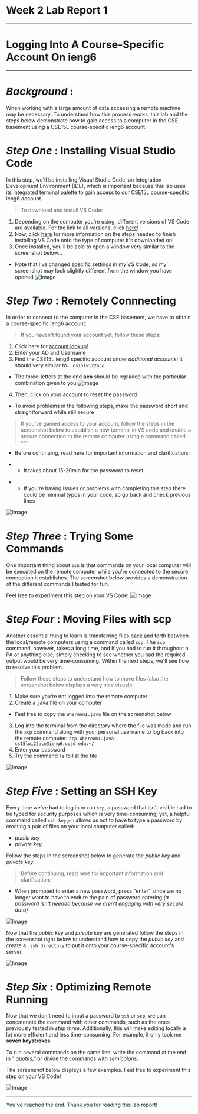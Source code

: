 # **Week 2 Lab Report 1** 

---
# Logging Into A Course-Specific Account On ieng6

---

# *Background*    : 

When working with a large amount of data accessing a remote machine may be necessary. To understand how this process works, this lab and the steps below demonstrate how to gain access to a computer in the CSE basement using a CSE15L course-specific ieng6 account. 


# *Step One*    : Installing Visual Studio Code 

In this step, we'll be installing Visual Studio Code, an Integration Development Environment (IDE), which is important because this lab uses its integrated terminal palette to gain access to our CSE15L course-specific ieng6 account. 

>To download and install VS Code: 
1. Depending on the computer you're using, different versions of VS Code are available. For the link to all versions, click [here](https://code.visualstudio.com/Download)! 
2. Now, click [here](https://code.visualstudio.com/docs/setup/setup-overview) for more information on the steps needed to finish installing VS Code onto the type of computer it's downloaded on! 
3. Once installed, you'll be able to open a window very similar to the screenshot below...
* Note that I’ve changed specific settings in my VS Code, so my screenshot may look slightly different from the window you have opened
![Image](InstallingVSCode.png)



# *Step Two*   :  Remotely Connnecting 

In order to connect to the computer in the CSE basement, we have to obtain a course-specific ieng6 account. 

>If you haven't found your account yet, follow these steps: 
1. Click here for [account lookup!](https://sdacs.ucsd.edu/~icc/index.php) 
2. Enter your AD and Username 
3. Find the CSE15L ieng6 specific account under *additional accounts*; it should very similar to... ```cs15lwi22aco```
* The three-letters at the end **aco** should be replaced with the particular combination given to you
![image](courseAccount.png)
4. Then, click on your account to reset the password 
* To avoid problems in the following steps, make the password short and straightforward while still secure 

>If you've gained access to your account, follow the steps in the screenshot below to establish a new terminal in VS code and enable a secure connection to the remote computer using a command called: ```ssh```
* Before continuing, read here for important information and clarification:  
- - It takes about 15-20min for the password to reset
* * If you're having issues or problems with completing this step there could be minimal typos in your code, so go back and check previous lines 

![Image](RemotelyConnecting.png)


# *Step Three* : Trying Some Commands 

One important thing about ``ssh`` is that commands on your local computer will be executed on the remote computer while you're connected to the secure connection it establishes. The screenshot below provides a demonstration of the different commands I tested for fun. 

Feel free to experiment this step on your VS Code! 
![Image](TryingCommands.png)

# *Step Four*  : Moving Files with scp 

Another essential thing to learn is transferring files back and forth between the local/remote computers using a command called ```scp```. The ```scp``` command, however, takes a long time, and if you had to run it throughout a PA or anything else, simply checking to see whether you had the required output would be very time-consuming. Within the next steps, we'll see how to resolve this problem. 

>Follow these steps to understand how to move files (also the screenshot below displays a very nice visual): 
1. Make sure you’re not logged into the remote computer
2. Create a .java file on your computer
- Feel free to copy the ``WhereAmI.java``  file on the screenshot below
3. Log into the terminal from the directory where the file was made and run the ```scp``` command along with your personal username to log back into the remote computer: ```scp WhereAmI.java cs15lwi22aco@ieng6.ucsd.edu:~/```
4. Enter your password
5. Try the command ```ls``` to list the file

![Image](MovingFiles.png)

# *Step Five*  : Setting an SSH Key 

Every time we've had to log in or run ```scp```, a password that isn't visible had to be typed for security purposes which is very time-consuming; yet, a helpful command called ```ssh-keygen``` allows us not to have to type a password by creating a pair of files on your local computer called: 
- *public key* 
- *private key*. 

Follow the steps in the screenshot below to generate the *public key* and *private key*.  
>Before continuing, read here for important information and clarification:  
- When prompted to enter a new password, press "enter" since we no longer want to have to endure the pain of password entering *(a password isn't needed because we aren't engaging with very secure data)* 

![Image](sshKey1.png)

Now that the *public key* and *private key* are generated follow the steps in the screenshot right below to understand how to copy the *public key* and create a ```.ssh directory``` to put it onto your course-specific account's server. 

![Image](sshKey2.png)

# *Step Six*   : Optimizing Remote Running 

Now that we don't need to input a password to ```ssh``` or ```scp```, we can concatenate the command with other commands, such as the ones previously tested in *step three*. Additionally, this will make editing locally a lot more efficient and less time-consuming. For example, it only took me **seven keystrokes**.  

To run several commands on the same line, write the command at the end in *" quotes,"* or divide the commands with *semicolons*.  

The screenshot below displays a few examples. Feel free to experiment this step on your VS Code!

![Image](RemoteRunning.png)


---
You've reached the end. Thank you for reading this lab report!










